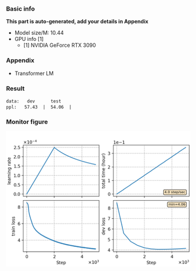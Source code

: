 ### Basic info

**This part is auto-generated, add your details in Appendix**

* Model size/M: 10.44
* GPU info \[1\]
  * \[1\] NVIDIA GeForce RTX 3090

### Appendix

* Transformer LM

### Result
```
data:   dev      test
ppl:   57.43  |  54.06  |
```

### Monitor figure
![monitor](./monitor.png)
